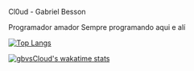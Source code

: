 Cl0ud - Gabriel Besson

Programador amador
Sempre programando aqui e alí

[![Top Langs](https://github-readme-stats.vercel.app/api/top-langs/?username=gbvsCloud&langs_count=8)](https://github.com/gbvsCloud/github-readme-stats)

[![gbvsCloud's wakatime stats](https://github-readme-stats.vercel.app/api/wakatime?username=gbvsCloud)](https://github.com/gbvsCloud/github-readme-stats)
